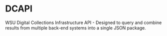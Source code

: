 DCAPI
=====

WSU Digital Collections Infrastructure API - Designed to query and combine results from multiple back-end systems into a single JSON package.
